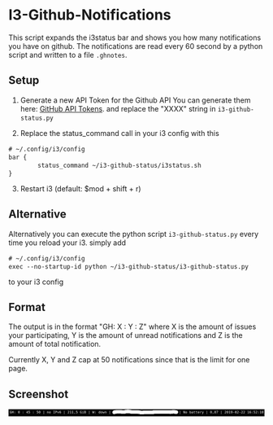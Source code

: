 # I3-Github-Notifications

This script expands the i3status bar and shows you how many notifications you have on github.
The notifications are read every 60 second by a python script and written to a file `.ghnotes`.

## Setup

1. Generate a new API Token for the Github API
You can generate them here: [GitHub API Tokens](https://github.com/settings/tokens). and replace the "XXXX" string in `i3-github-status.py`

2. Replace the status_command call in your i3 config with this
```
# ~/.config/i3/config
bar {
        status_command ~/i3-github-status/i3status.sh
}
```

3. Restart i3 (default: $mod + shift + r)

## Alternative

Alternatively you can execute the python script `i3-github-status.py` every time you reload your i3. simply add

```
# ~/.config/i3/config
exec --no-startup-id python ~/i3-github-status/i3-github-status.py
```
to your i3 config

## Format

The output is in the format "GH: X : Y : Z" where X is the amount of issues your participating, Y is the amount of unread notifications and Z is the amount of total notification. 

Currently X, Y and Z cap at 50 notifications since that is the limit for one page. 

## Screenshot

![Screenshot](screenshot.png)